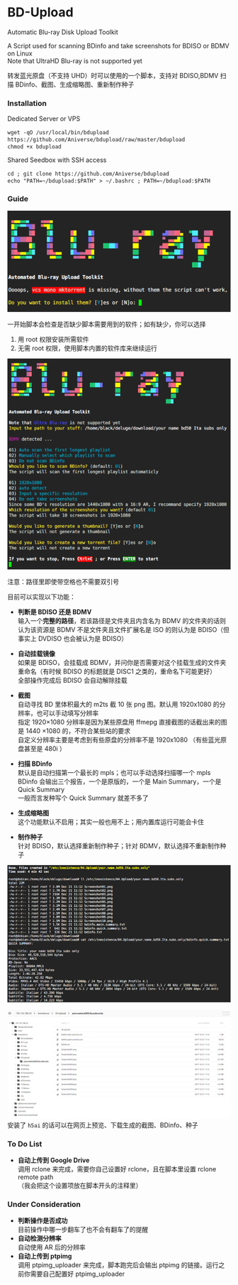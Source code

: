 # BD-Upload
Automatic Blu-ray Disk Upload Toolkit  

A Script used for scanning BDinfo and take screenshots for BDISO or BDMV on Linux  
Note that UltraHD Blu-ray is not supported yet  

转发蓝光原盘（不支持 UHD）时可以使用的一个脚本，支持对 BDISO,BDMV 扫描 BDinfo、截图、生成缩略图、重新制作种子  
  

### Installation

Dedicated Server or VPS  
```
wget -qO /usr/local/bin/bdupload https://github.com/Aniverse/bdupload/raw/master/bdupload
chmod +x bdupload
```

Shared Seedbox with SSH access  
```
cd ; git clone https://github.com/Aniverse/bdupload
echo "PATH=~/bdupload:$PATH" > ~/.bashrc ; PATH=~/bdupload:$PATH
```

### Guide

![检查是否缺少软件](https://github.com/Aniverse/filesss/raw/master/Images/bdupload.01.png)

一开始脚本会检查是否缺少脚本需要用到的软件；如有缺少，你可以选择
1. 用 root 权限安装所需软件  
2. 无需 root 权限，使用脚本内置的软件库来继续运行  

![正常运行界面](https://github.com/Aniverse/filesss/raw/master/Images/bdupload.02.png)

注意：路径里即使带空格也不需要双引号  

目前可以实现以下功能：  

- **判断是 BDISO 还是 BDMV**  
输入一个**完整的路径**，若该路径是文件夹且内含名为 BDMV 的文件夹的话则认为该资源是 BDMV
不是文件夹且文件扩展名是 ISO 的则认为是 BDISO（但事实上 DVDISO 也会被认为是 BDISO）  

- **自动挂载镜像**  
如果是 BDISO，会挂载成 BDMV，并问你是否需要对这个挂载生成的文件夹重命名（有时候 BDISO 的标题就是 DISC1 之类的，重命名下可能更好）  
全部操作完成后 BDISO 会自动解除挂载  

- **截图**  
自动寻找 BD 里体积最大的 m2ts 截 10 张 png 图。默认用 1920x1080 的分辨率，也可以手动填写分辨率  
指定 1920×1080 分辨率是因为某些原盘用 ffmepg 直接截图的话截出来的图是 1440 ×1080 的，不符合某些站的要求  
自定义分辨率主要是考虑到有些原盘的分辨率不是 1920x1080 （有些蓝光原盘甚至是 480i ）  

- **扫描 BDinfo**  
默认是自动扫描第一个最长的 mpls；也可以手动选择扫描哪一个 mpls  
BDinfo 会输出三个报告，一个是原版的，一个是 Main Summary，一个是 Quick Summary  
一般而言发种写个 Quick Summary 就差不多了  

- **生成缩略图**  
这个功能默认不启用；其实一般也用不上；用内置库运行可能会卡住  

- **制作种子**  
针对 BDISO，默认选择重新制作种子；针对 BDMV，默认选择不重新制作种子 

![输出结果](https://github.com/Aniverse/filesss/raw/master/Images/bdupload.03.png)

![h5ai](https://github.com/Aniverse/filesss/raw/master/Images/bdupload.04.png)
安装了 `h5ai` 的话可以在网页上预览、下载生成的截图、BDinfo、种子  





### To Do List

- **自动上传到 Google Drive**  
调用 rclone 来完成，需要你自己设置好 rclone，且在脚本里设置 rclone remote path  
（我会把这个设置项放在脚本开头的注释里）  

### Under Consideration

- **判断操作是否成功**  
目前操作中哪一步翻车了也不会有翻车了的提醒  
- **自动检测分辨率**  
自动使用 AR 后的分辨率  
- **自动上传到 ptpimg**  
调用 ptpimg_uploader 来完成，脚本跑完后会输出 ptpimg 的链接。运行之前你需要自己配置好 ptpimg_uploader  